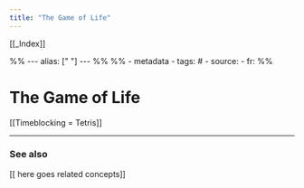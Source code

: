 ```yaml
---
title: "The Game of Life"
---
```


[[_Index]]

%% ---
alias: [" "]
--- %%
%% - metadata
	- tags: #
	- source: 
	- fr: 
%%

# The Game of Life

[[Timeblocking = Tetris]]

-------------
### See also
[[ here goes related concepts]]

